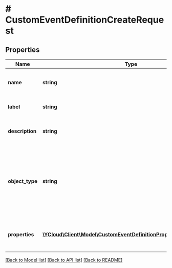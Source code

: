 # # CustomEventDefinitionCreateRequest

## Properties

Name | Type | Description | Notes
------------ | ------------- | ------------- | -------------
**name** | **string** | The unique name of the custom event. |
**label** | **string** | The label of the custom event. |
**description** | **string** | The description of the event. | [optional]
**object_type** | **string** | Type of the object that the event will be associated with. - &#x60;CONTACT&#x60;: Indicates that the object is a &#x60;contact&#x60;. |
**properties** | [**\YCloud\Client\Model\CustomEventDefinitionPropertyCreateRequest[]**](CustomEventDefinitionPropertyCreateRequest.md) | A list of property definitions for the event. | [optional]

[[Back to Model list]](../../README.md#models) [[Back to API list]](../../README.md#endpoints) [[Back to README]](../../README.md)
